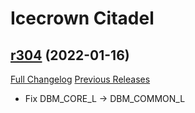 # <DBM> Icecrown Citadel

## [r304](https://github.com/DeadlyBossMods/DBM-WotLK/tree/r304) (2022-01-16)
[Full Changelog](https://github.com/DeadlyBossMods/DBM-WotLK/compare/r303...r304) [Previous Releases](https://github.com/DeadlyBossMods/DBM-WotLK/releases)

- Fix DBM\_CORE\_L -> DBM\_COMMON\_L  
